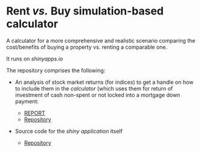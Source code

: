 
# Rent _vs._ Buy simulation-based calculator

A calculator for a more comprehensive and realistic scenario comparing the cost/benefits of 
buying a property vs. renting a comparable one.

It runs on _shinyapps.io_ 

The repository comprises the following:

* An analysis of stock market returns (for indices) to get a handle on how to include
  them in the _calculator_ (which uses them for return of investment of cash non-spent or not locked 
  into a mortgage down payment:
  * [REPORT](http://pedrosan.github.io/DataScienceExamples/Rent_vs_Buy/Returns/)
  * [Repository](https://github.com/pedrosan/DataScienceExamples/tree/master/Rent_vs_Buy.Returns)

* Source code for the _shiny application_ itself
  * [Repository](https://github.com/pedrosan/DataScienceExamples/tree/master/v2)




